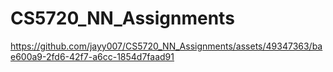 # CS5720_NN_Assignments



https://github.com/jayy007/CS5720_NN_Assignments/assets/49347363/bae600a9-2fd6-42f7-a6cc-1854d7faad91

